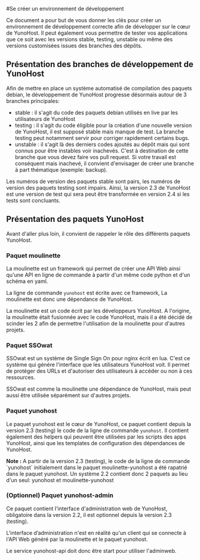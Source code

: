 #Se créer un environnement de développement

Ce document a pour but de vous donner les clés pour créer un environnement de développement correcte afin de développer sur le cœur de YunoHost. Il peut également vous permettre de tester vos applications que ce soit avec les versions stable, testing, unstable ou même des versions customisées issues des branches des dépôts.

## Présentation des branches de développement de YunoHost
Afin de mettre en place un système automatisé de compilation des paquets debian, le développement de YunoHost progresse désormais autour de 3 branches principales:
- stable : il s'agit du code des paquets debian utilisés en live par les utilisateurs de YunoHost
- testing : il s'agit du code éligible pour la création d'une nouvelle version de YunoHost, il est supposé stable mais manque de test. La branche testing peut notamment servir pour corriger rapidement certains bugs.
- unstable : il s'agit là des derniers codes ajoutés au dépôt mais qui sont connus pour être instables voir inachevés. C'est à destination de cette branche que vous devez faire vos pull request. Si votre travail est conséquent mais inachevé, il convient d'envisager de créer une branche à part thématique (exemple: backup).

Les numéros de version des paquets stable sont pairs, les numéros de version des paquets testing sont impairs. Ainsi, la version 2.3 de YunoHost est une version de test qui sera peut être transformée en version 2.4 si les tests sont concluants.

## Présentation des paquets YunoHost
Avant d'aller plus loin, il convient de rappeler le rôle des différents paquets YunoHost.

### Paquet moulinette
La moulinette est un framework qui permet de créer une API Web ainsi qu'une API en ligne de commande à partir d'un même code python et d'un schéma en yaml.

La ligne de commande `yunohost` est écrite avec ce framework, La moulinette est donc une dépendance de YunoHost. 

La moulinette est un code écrit par les développeurs YunoHost. A l'origine, la moulinette était fusionnée avec le code YunoHost, mais il a été décidé de scinder les 2 afin de permettre l'utilisation de la moulinette pour d'autres projets.

### Paquet SSOwat
SSOwat est un système de Single Sign On pour nginx écrit en lua. C'est ce système qui génére l'interface que les utilisateurs YunoHost voit. Il permet de protéger des URLs et d'autoriser des utilisateurs à accéder ou non à ces ressources.

SSOwat est comme la moulinette une dépendance de YunoHost, mais peut aussi être utilisée séparément sur d'autres projets. 

### Paquet yunohost
Le paquet yunohost est le cœur de YunoHost, ce paquet contient depuis la version 2.3 (testing) le code de la ligne de commande `yunohost`. Il contient également des helpers qui peuvent être utilisées par les scripts des apps YunoHost, ainsi que les templates de configuration des dépendances de YunoHost.

<div class="alert alert-info">
<b>Note :</b> A partir de la version 2.3 (testing), le code de la ligne de commande `yunohost` initialement dans le paquet moulinette-yunohost a été rapatrié dans le paquet yunohost. Un système 2.2 contient donc 2 paquets au lieu d'un seul: yunohost et moulinette-yunohost
</div>

### (Optionnel) Paquet yunohost-admin
Ce paquet contient l'interface d'administration web de YunoHost, obligatoire dans la version 2.2, il est optionnel depuis la version 2.3 (testing).

L'interface d’administration n'est en réalité qu'un client qui se connecte à l'API Web généré par la moulinette et le paquet yunohost.

Le service yunohost-api doit donc être start pour utiliser l'adminweb.






